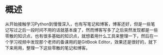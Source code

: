 # 概述

从开始接触学习Python到慢慢深入，也有写笔记和博客，博客还好，但是一些笔记写过之后一段时间不用的话就基本废了，然而博客写多了之后突然发现都是一些零散的知识点，也有很多基础的知识点，就想着用什么工具来整理一下，然后在一个学习视频中发现那个老师的备课用的是GitBook Editor，效果还是很好的，就下下来用用，整理一下这些零散的笔记和博客。

